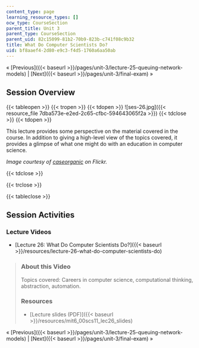 ```yaml
---
content_type: page
learning_resource_types: []
ocw_type: CourseSection
parent_title: Unit 3
parent_type: CourseSection
parent_uid: 82c15099-81b2-70b9-823b-c741f08c9b32
title: What Do Computer Scientists Do?
uid: bf8aaef4-2d80-e9c3-f4d5-1760a6aa50ab
---
```


« [Previous]({{< baseurl >}}/pages/unit-3/lecture-25-queuing-network-models) | [Next]({{< baseurl >}}/pages/unit-3/final-exam) »

Session Overview
----------------

{{< tableopen >}}
{{< tropen >}}
{{< tdopen >}}
![ses-26.jpg]({{< resource_file 7dba573e-e2ed-2c65-cfbc-594643065f2a >}})
{{< tdclose >}}
{{< tdopen >}}


This lecture provides some perspective on the material covered in the course. In addition to giving a high-level view of the topics covered, it provides a glimpse of what one might do with an education in computer science.

_Image courtesy of [caseorganic](http://www.flickr.com/photos/caseorganic/4606080708/in/photostream/) on Flickr._


{{< tdclose >}}

{{< trclose >}}

{{< tableclose >}}

Session Activities
------------------

### Lecture Videos

*   [Lecture 26: What Do Computer Scientists Do?]({{< baseurl >}}/resources/lecture-26-what-do-computer-scientists-do)

> ### About this Video
> 
> Topics covered: Careers in computer science, computational thinking, abstraction, automation.
> 
> ### Resources
> 
> *   [Lecture slides (PDF)]({{< baseurl >}}/resources/mit6_00scs11_lec26_slides)

« [Previous]({{< baseurl >}}/pages/unit-3/lecture-25-queuing-network-models) | [Next]({{< baseurl >}}/pages/unit-3/final-exam) »